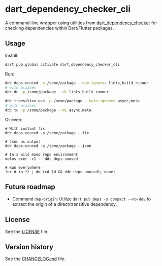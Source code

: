 # dart_dependency_checker_cli

A command-line wrapper using utilities from [dart_dependency_checker](https://pub.dev/packages/dart_dependency_checker) for checking dependencies within Dart/Flutter packages.

## Usage

Install:

```bash
dart pub global activate dart_dependency_checker_cli
```

Run:

```bash
ddc deps-unused -p /some/package --dev-ignores lints,build_runner
# with aliases
ddc du -p /some/package --di lints,build_runner

ddc transitive-use -p /some/package --main-ignores async,meta
# with aliases
ddc tu -p /some/package --mi async,meta
```

Or even:

```
# With instant fix
ddc deps-unused -p /some/package --fix

# Json as output
ddc deps-unused -p /some/package --json

# In a wild mono repo environment
melos exec -c1 -- ddc deps-unused

# Run everywhere
for d in */ ; do (cd $d && ddc deps-unused); done;
```

## Future roadmap

- Command `dep-origin`: Utilize `dart pub deps -s compact --no-dev` to extract the origin of a direct/transitive dependency.

## License

See the [LICENSE](LICENSE) file.

## Version history

See the [CHANGELOG.md](CHANGELOG.md) file.
